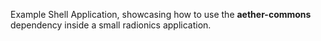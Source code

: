 Example Shell Application, showcasing how to use the **aether-commons** dependency inside a small radionics application.
